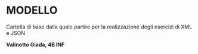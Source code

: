 # MODELLO

Cartella di base dalla quale partire per la realizzazione degli esercizi di XML  e JSON

**Valinotto Giada, 4B INF**